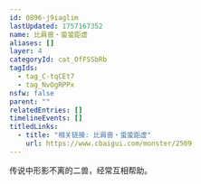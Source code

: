 ```yaml
---
id: 0896-j9iaglim
lastUpdated: 1757167352
name: 比肩兽・蛩蛩距虚
aliases: []
layer: 4
categoryId: cat_OfFSSbRb
tagIds:
  - tag_C-tqCEt7
  - tag_NvOgRPPx
nsfw: false
parent: ""
relatedEntries: []
timelineEvents: []
titledLinks:
  - title: "相关链接: 比肩兽・蛩蛩距虚"
    url: https://www.cbaigui.com/monster/2509
---
```


传说中形影不离的二兽，经常互相帮助。